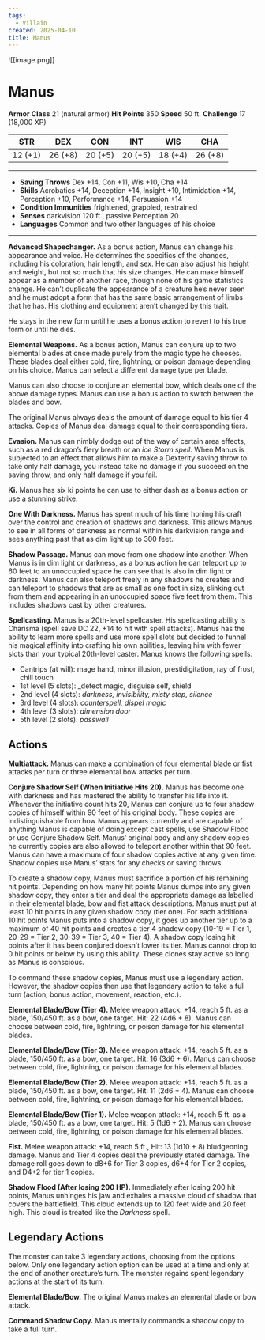 ```yaml
---
tags:
  - Villain
created: 2025-04-10
title: Manus
---
```


![[image.png]]
# Manus

**Armor Class** 21 (natural armor)
**Hit Points** 350
**Speed** 50 ft.
**Challenge** 17 (18,000 XP)

| STR     | DEX     | CON     | INT     | WIS     | CHA     |
| ------- | ------- | ------- | ------- | ------- | ------- |
| 12 (+1) | 26 (+8) | 20 (+5) | 20 (+5) | 18 (+4) | 26 (+8) |

---

- **Saving Throws** Dex +14, Con +11, Wis +10, Cha +14
- **Skills** Acrobatics +14, Deception +14, Insight +10, Intimidation +14, Perception +10, Performance +14, Persuasion +14
- **Condition Immunities** frightened, grappled, restrained
- **Senses** darkvision 120 ft., passive Perception 20
- **Languages** Common and two other languages of his choice

---

**Advanced Shapechanger.** As a bonus action, Manus can change his appearance and voice. He determines the specifics of the changes, including his coloration, hair length, and sex. He can also adjust his height and weight, but not so much that his size changes. He can make himself appear as a member of another race, though none of his game statistics change. He can’t duplicate the appearance of a creature he’s never seen and he must adopt a form that has the same basic arrangement of limbs that he has. His clothing and equipment aren’t changed by this trait.

He stays in the new form until he uses a bonus action to revert to his true form or until he dies.

**Elemental Weapons.** As a bonus action, Manus can conjure up to two elemental blades at once made purely from the magic type he chooses. These blades deal either cold, fire, lightning, or poison damage depending on his choice. Manus can select a different damage type per blade.

Manus can also choose to conjure an elemental bow, which deals one of the above damage types. Manus can use a bonus action to switch between the blades and bow.

The original Manus always deals the amount of damage equal to his tier 4 attacks. Copies of Manus deal damage equal to their corresponding tiers.

**Evasion.** Manus can nimbly dodge out of the way of certain area effects, such as a red dragon’s fiery breath or an _ice Storm spell_. When Manus is subjected to an effect that allows him to make a Dexterity saving throw to take only half damage, you instead take no damage if you succeed on the saving throw, and only half damage if you fail.

**Ki.** Manus has six ki points he can use to either dash as a bonus action or use a stunning strike.

**One With Darkness.** Manus has spent much of his time honing his craft over the control and creation of shadows and darkness. This allows Manus to see in all forms of darkness as normal within his darkvision range and sees anything past that as dim light up to 300 feet.

**Shadow Passage.** Manus can move from one shadow into another. When Manus is in dim light or darkness, as a bonus action he can teleport up to 60 feet to an unoccupied space he can see that is also in dim light or darkness. Manus can also teleport freely in any shadows he creates and can teleport to shadows that are as small as one foot in size, slinking out from them and appearing in an unoccupied space five feet from them. This includes shadows cast by other creatures.

**Spellcasting.** Manus is a 20th-level spellcaster. His spellcasting ability is Charisma (spell save DC 22, +14 to hit with spell attacks). Manus has the ability to learn more spells and use more spell slots but decided to funnel his magical affinity into crafting his own abilities, leaving him with fewer slots than your typical 20th-level caster. Manus knows the following spells:

- Cantrips (at will): mage hand, minor illusion, prestidigitation, ray of frost, chill touch
- 1st level (5 slots): _detect magic, disguise self, shield
- 2nd level (4 slots): _darkness, invisibility, misty step, silence_
- 3rd level (4 slots): _counterspell, dispel magic_
- 4th level (3 slots): _dimension door_
- 5th level (2 slots): _passwall_
## Actions

**Multiattack.** Manus can make a combination of four elemental blade or fist attacks per turn or three elemental bow attacks per turn.

**Conjure Shadow Self (When Initiative Hits 20).** Manus has become one with darkness and has mastered the ability to transfer his life into it. Whenever the initiative count hits 20, Manus can conjure up to four shadow copies of himself within 90 feet of his original body. These copies are indistinguishable from how Manus appears currently and are capable of anything Manus is capable of doing except cast spells, use Shadow Flood or use Conjure Shadow Self. Manus’ original body and any shadow copies he currently copies are also allowed to teleport another within that 90 feet. Manus can have a maximum of four shadow copies active at any given time. Shadow copies use Manus’ stats for any checks or saving throws.

To create a shadow copy, Manus must sacrifice a portion of his remaining hit points. Depending on how many hit points Manus dumps into any given shadow copy, they enter a tier and deal the appropriate damage as labelled in their elemental blade, bow and fist attack descriptions. Manus must put at least 10 hit points in any given shadow copy (tier one). For each additional 10 hit points Manus puts into a shadow copy, it goes up another tier up to a maximum of 40 hit points and creates a tier 4 shadow copy (10-19 = Tier 1, 20-29 = Tier 2, 30-39 = Tier 3, 40 = Tier 4). A shadow copy losing hit points after it has been conjured doesn’t lower its tier. Manus cannot drop to 0 hit points or below by using this ability. These clones stay active so long as Manus is conscious.

To command these shadow copies, Manus must use a legendary action. However, the shadow copies then use that legendary action to take a full turn (action, bonus action, movement, reaction, etc.).

**Elemental Blade/Bow (Tier 4).** Melee weapon attack: +14, reach 5 ft. as a blade, 150/450 ft. as a bow, one target. Hit: 22 (4d6 + 8). Manus can choose between cold, fire, lightning, or poison damage for his elemental blades.

**Elemental Blade/Bow (Tier 3).** Melee weapon attack: +14, reach 5 ft. as a blade, 150/450 ft. as a bow, one target. Hit: 16 (3d6 + 6). Manus can choose between cold, fire, lightning, or poison damage for his elemental blades.

**Elemental Blade/Bow (Tier 2).** Melee weapon attack: +14, reach 5 ft. as a blade, 150/450 ft. as a bow, one target. Hit: 11 (2d6 + 4). Manus can choose between cold, fire, lightning, or poison damage for his elemental blades.

**Elemental Blade/Bow (Tier 1).** Melee weapon attack: +14, reach 5 ft. as a blade, 150/450 ft. as a bow, one target. Hit: 5 (1d6 + 2). Manus can choose between cold, fire, lightning, or poison damage for his elemental blades.

**Fist.** Melee weapon attack: +14, reach 5 ft., Hit: 13 (1d10 + 8) bludgeoning damage. Manus and Tier 4 copies deal the previously stated damage. The damage roll goes down to d8+6 for Tier 3 copies, d6+4 for Tier 2 copies, and D4+2 for tier 1 copies.

**Shadow Flood (After losing 200 HP).** Immediately after losing 200 hit points, Manus unhinges his jaw and exhales a massive cloud of shadow that covers the battlefield. This cloud extends up to 120 feet wide and 20 feet high. This cloud is treated like the _Darkness_ spell.

## Legendary Actions

The monster can take 3 legendary actions, choosing from the options below. Only one legendary action option can be used at a time and only at the end of another creature’s turn. The monster regains spent legendary actions at the start of its turn.

**Elemental Blade/Bow.** The original Manus makes an elemental blade or bow attack.

**Command Shadow Copy.** Manus mentally commands a shadow copy to take a full turn.